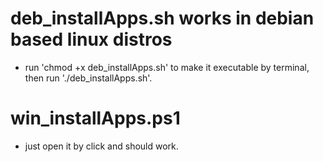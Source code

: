 # deb_installApps.sh works in debian based linux distros

- run 'chmod +x deb_installApps.sh' to make it executable by terminal, then run './deb_installApps.sh'.

# win_installApps.ps1

- just open it by click and should work.
